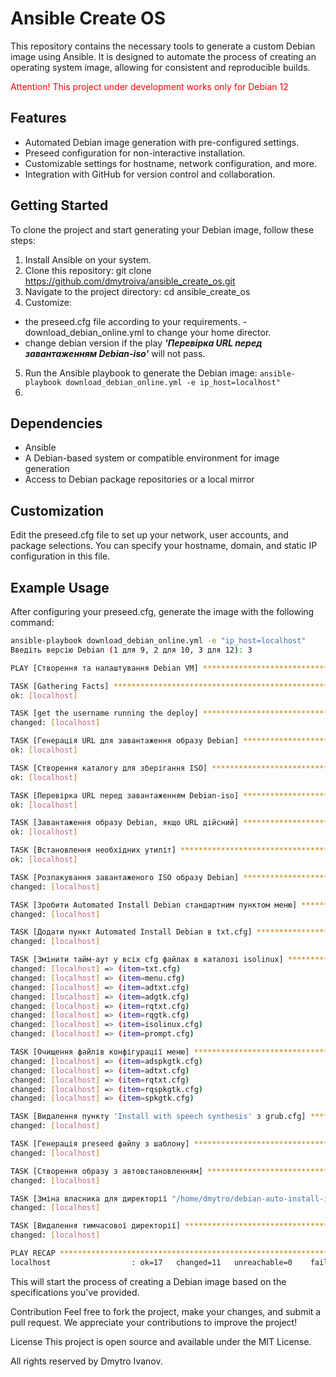 # Ansible Create OS

This repository contains the necessary tools to generate a custom Debian image using Ansible. It is designed to automate the process of creating an operating system image, allowing for consistent and reproducible builds.

<span style="color:red;">Attention! This project under development works only for Debian 12</span>
## Features

- Automated Debian image generation with pre-configured settings.
- Preseed configuration for non-interactive installation.
- Customizable settings for hostname, network configuration, and more.
- Integration with GitHub for version control and collaboration.

## Getting Started

To clone the project and start generating your Debian image, follow these steps:

1. Install Ansible on your system.
2. Clone this repository:
git clone https://github.com/dmytroiva/ansible_create_os.git
3. Navigate to the project directory:
cd ansible_create_os
4. Customize: 
- the preseed.cfg file according to your requirements. - download_debian_online.yml to change your home director.
-  change debian version if the play ***'Перевірка URL перед завантаженням Debian-iso'*** will not pass.
5. Run the Ansible playbook to generate the Debian image:
`ansible-playbook download_debian_online.yml -e ip_host=localhost"`
6. 

## Dependencies

- Ansible
- A Debian-based system or compatible environment for image generation
- Access to Debian package repositories or a local mirror

## Customization

Edit the preseed.cfg file to set up your network, user accounts, and package selections. You can specify your hostname, domain, and static IP configuration in this file.

## Example Usage

After configuring your preseed.cfg, generate the image with the following command:

```bash
ansible-playbook download_debian_online.yml -e "ip_host=localhost"
Введіть версію Debian (1 для 9, 2 для 10, 3 для 12): 3

PLAY [Створення та налаштування Debian VM] ****************************************************************************************************************************

TASK [Gathering Facts] ************************************************************************************************************************************************
ok: [localhost]

TASK [get the username running the deploy] ****************************************************************************************************************************
changed: [localhost]

TASK [Генерація URL для завантаження образу Debian] *******************************************************************************************************************
ok: [localhost]

TASK [Створення каталогу для зберігання ISO] **************************************************************************************************************************
ok: [localhost]

TASK [Перевірка URL перед завантаженням Debian-iso] *******************************************************************************************************************
ok: [localhost]

TASK [Завантаження образу Debian, якщо URL дійсний] *******************************************************************************************************************
ok: [localhost]

TASK [Встановлення необхідних утиліт] *********************************************************************************************************************************
ok: [localhost]

TASK [Розпакування завантаженого ISO образу Debian] *******************************************************************************************************************
changed: [localhost]

TASK [Зробити Automated Install Debian стандартним пунктом меню] ******************************************************************************************************
changed: [localhost]

TASK [Додати пункт Automated Install Debian в txt.cfg] ****************************************************************************************************************
changed: [localhost]

TASK [Змінити тайм-аут у всіх cfg файлах в каталозі isolinux] *********************************************************************************************************
changed: [localhost] => (item=txt.cfg)
changed: [localhost] => (item=menu.cfg)
changed: [localhost] => (item=adtxt.cfg)
changed: [localhost] => (item=adgtk.cfg)
changed: [localhost] => (item=rqtxt.cfg)
changed: [localhost] => (item=rqgtk.cfg)
changed: [localhost] => (item=isolinux.cfg)
changed: [localhost] => (item=prompt.cfg)

TASK [Очищення файлів конфігурації меню] ******************************************************************************************************************************
changed: [localhost] => (item=adspkgtk.cfg)
changed: [localhost] => (item=adtxt.cfg)
changed: [localhost] => (item=rqtxt.cfg)
changed: [localhost] => (item=rqspkgtk.cfg)
changed: [localhost] => (item=spkgtk.cfg)

TASK [Видалення пункту 'Install with speech synthesis' з grub.cfg] ****************************************************************************************************
changed: [localhost]

TASK [Генерація preseed файлу з шаблону] ******************************************************************************************************************************
changed: [localhost]

TASK [Створення образу з автовстановленням] ***************************************************************************************************************************
changed: [localhost]

TASK [Зміна власника для директорії "/home/dmytro/debian-auto-install-image-building"] ********************************************************************************
changed: [localhost]

TASK [Видалення тимчасової директорії] ********************************************************************************************************************************
changed: [localhost]

PLAY RECAP ************************************************************************************************************************************************************
localhost                  : ok=17   changed=11   unreachable=0    failed=0    skipped=0    rescued=0    ignored=0  
```

This will start the process of creating a Debian image based on the specifications you've provided.

Contribution
Feel free to fork the project, make your changes, and submit a pull request. We appreciate your contributions to improve the project!

License
This project is open source and available under the MIT License.

All rights reserved by Dmytro Ivanov.